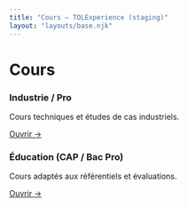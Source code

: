 ```yaml
---
title: "Cours — TOLExperience (staging)"
layout: "layouts/base.njk"
---
```


# Cours

<section class="grid">
<div class="card">
  <h3>Industrie / Pro</h3>
  <p>Cours techniques et études de cas industriels.</p>
  <p><a href="{{ '/cours/industrie/' | url }}">Ouvrir →</a></p>
</div>
<div class="card">
  <h3>Éducation (CAP / Bac Pro)</h3>
  <p>Cours adaptés aux référentiels et évaluations.</p>
  <p><a href="{{ '/cours/education/' | url }}">Ouvrir →</a></p>
</div>
</section>
